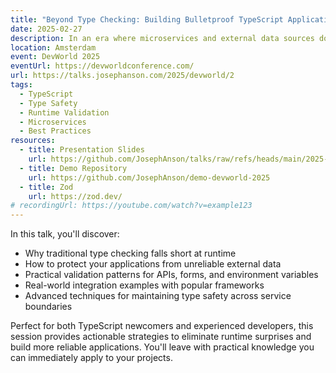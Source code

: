 ```yaml
---
title: "Beyond Type Checking: Building Bulletproof TypeScript Applications"
date: 2025-02-27
description: In an era where microservices and external data sources dominate our applications, relying on TypeScript's static type checking alone isn't enough. This practical session demonstrates how to build truly type-safe applications that validate data at runtime, preventing the most common sources of production bugs.
location: Amsterdam
event: DevWorld 2025
eventUrl: https://devworldconference.com/
url: https://talks.josephanson.com/2025/devworld/2
tags:
  - TypeScript
  - Type Safety
  - Runtime Validation
  - Microservices
  - Best Practices
resources:
  - title: Presentation Slides
    url: https://github.com/JosephAnson/talks/raw/refs/heads/main/2025-02-27/2025-02-27-devworld-en.pdf
  - title: Demo Repository
    url: https://github.com/JosephAnson/demo-devworld-2025
  - title: Zod
    url: https://zod.dev/
# recordingUrl: https://youtube.com/watch?v=example123
---
```


In this talk, you'll discover:

- Why traditional type checking falls short at runtime
- How to protect your applications from unreliable external data
- Practical validation patterns for APIs, forms, and environment variables
- Real-world integration examples with popular frameworks
- Advanced techniques for maintaining type safety across service boundaries

Perfect for both TypeScript newcomers and experienced developers, this session provides actionable strategies to eliminate runtime surprises and build more reliable applications. You'll leave with practical knowledge you can immediately apply to your projects.
